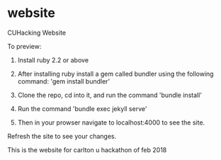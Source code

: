 # website
CUHacking Website

To preview:

1) Install ruby 2.2 or above

2) After installing ruby install a gem called bundler using the following command: 'gem install bundler'

3) Clone the repo, cd into it, and run the command 'bundle install'

4) Run the command 'bundle exec jekyll serve'

5) Then in your prowser navigate to localhost:4000 to see the site.

Refresh the site to see your changes.

This is the website for carlton u hackathon of feb 2018
